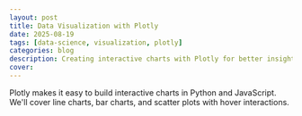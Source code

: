 ```yaml
---
layout: post
title: Data Visualization with Plotly
date: 2025-08-19
tags: [data-science, visualization, plotly]
categories: blog
description: Creating interactive charts with Plotly for better insights and presentations.
cover: 
---
```


Plotly makes it easy to build interactive charts in Python and JavaScript. We'll cover line charts, bar charts, and scatter plots with hover interactions.


